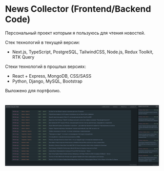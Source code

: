 News Collector (Frontend/Backend Code)
==========================
Персональный проект которым я пользуюсь для чтения новостей.

Cтек технологий в текущей версии:
 - Next.js, TypeScript, PostgreSQL, TailwindCSS, Node.js, Redux Toolkit, RTK Query

Cтеки технологий в прошлых версиях:
- React + Express, MongoDB, CSS/SASS
- Python, Django, MySQL, Bootstrap

Выложено для портфолио.

#
![screenshot](.screenshots/dark.png)
